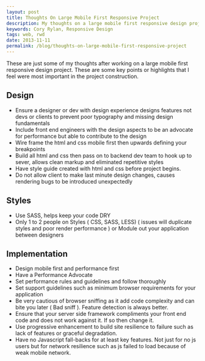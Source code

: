 ```yaml
---
layout: post
title: Thoughts On Large Mobile First Responsive Project
description: My thoughts on a large mobile first responsive design project
keywords: Cory Rylan, Responsive Design
tags: web, rwd
date: 2013-11-11
permalink: /blog/thoughts-on-large-mobile-first-responsive-project
---
```


These are just some of my thoughts after working on a large mobile first responsive design project. These are some key points or highlights that I feel were most important in the project construction.

## Design

- Ensure a designer or dev with design experience designs features not devs or clients to prevent poor typography and missing design fundamentals
- Include front end engineers with the design aspects to be an advocate for performance but able to contribute to the design
- Wire frame the html and css mobile first then upwards defining your breakpoints
- Build all html and css then pass on to backend dev team to hook up to sever, allows clean markup and eliminated repetitive styles
- Have style guide created with html and css before project begins.
- Do not allow client to make last minute design changes, causes rendering bugs to be introduced unexpectedly

## Styles

- Use SASS, helps keep your code DRY
- Only 1 to 2 people on Styles ( CSS, SASS, LESS) ( issues will duplicate styles and poor render performance ) or Module out your application between designers

## Implementation

- Design mobile first and performance first
- Have a Performance Advocate
- Set performance rules and guidelines and follow thoroughly
- Set support guidelines such as minimum browser requirements for your application
- Be very cautious of browser sniffing as it add code complexity and can bite you later ( Bad sniff ). Feature detection is always better.
- Ensure that your server side framework compliments your front end code and does not work against it. If so then change it.
- Use progressive enhancement to build site resilience to failure such as lack of features or graceful degradation.
- Have no Javascript fall-backs for at least key features. Not just for no js users but for network resilience such as js failed to load because of weak mobile network.